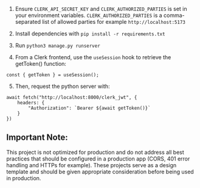 1. Ensure `CLERK_API_SECRET_KEY` and `CLERK_AUTHORIZED_PARTIES` is set in your environment variables. `CLERK_AUTHORIZED_PARTIES` is a comma-separated list of allowed parties for example `http://localhost:5173`

2. Install dependencies with `pip install -r requirements.txt`

3. Run `python3 manage.py runserver`

4. From a Clerk frontend, use the `useSession` hook to retrieve the getToken() function:

```
const { getToken } = useSession();
```

5. Then, request the python server with:

```
await fetch("http://localhost:8000/clerk_jwt", {
    headers: {
        "Authorization": `Bearer ${await getToken()}`
    }
})
```


## Important Note:
This project is not optimized for production and do not address all best practices that should be configured in a production app (CORS, 401 error handling and HTTPs for example).
These projects serve as a design template and should be given appropriate consideration before being used in production.